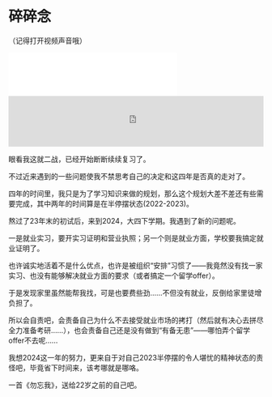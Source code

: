 # 碎碎念

（记得打开视频声音哦）

<iframe frameborder="yes" border="100" marginwidth="4" marginheight="0" width=333 height=86 src="//music.163.com/outchain/player?type=2&id=26210113&auto=1&height=66"></iframe>

<iframe frameborder="no" border="0" marginwidth="0" marginheight="0" width="100%" height="100" src="https://music.163.com/outchain/player?type=2&id=26210113&auto=0&height=100"></iframe>

眼看我这就二战，已经开始断断续续复习了。

不过近来遇到的一些问题使我不禁思考自己的决定和这四年是否真的走对了。

四年的时间里，我只是为了学习知识来做的规划，那么这个规划大差不差还有些需要完成，其中两年的时间算是在半停摆状态(2022-2023)。

熬过了23年末的初试后，来到2024，大四下学期。我遇到了新的问题呢。

一是就业实习，要开实习证明和营业执照；另一个则是就业方面，学校要我搞定就业证明了。

也许诚实地活着不是什么优点，也许是被组织“安排”习惯了——我竟然没有找一家实习、也没有能够解决就业方面的要求（或者搞定一个留学offer）。

于是发现家里虽然能帮我找，可是也要费些劲……不但没有就业，反倒给家里徒增负担了。

所以会自责吧，会责备自己为什么不去接受就业市场的拷打（然后就有决心去拼尽全力准备考研……），也会责备自己还是没有做到“有备无患”——哪怕弄个留学offer不去呢……

我想2024这一年的努力，更来自于对自己2023半停摆的令人堪忧的精神状态的责怪吧，毕竟省下时间来，该考哪就是哪咯。

一首《勿忘我》，送给22岁之前的自己吧。